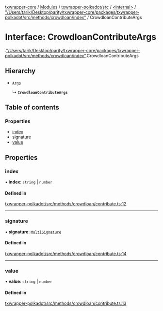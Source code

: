 [txwrapper-core](../README.md) / [Modules](../modules.md) / [txwrapper-polkadot/src](../modules/txwrapper_polkadot_src.md) / [<internal\>](../modules/txwrapper_polkadot_src._internal_.md) / ["/Users/tarik/Desktop/parity/txwrapper-core/packages/txwrapper-polkadot/src/methods/crowdloan/index"](../modules/txwrapper_polkadot_src._internal_.__Users_tarik_Desktop_parity_txwrapper_core_packages_txwrapper_polkadot_src_methods_crowdloan_index_.md) / CrowdloanContributeArgs

# Interface: CrowdloanContributeArgs

[<internal>](../modules/txwrapper_polkadot_src._internal_.md).["/Users/tarik/Desktop/parity/txwrapper-core/packages/txwrapper-polkadot/src/methods/crowdloan/index"](../modules/txwrapper_polkadot_src._internal_.__Users_tarik_Desktop_parity_txwrapper_core_packages_txwrapper_polkadot_src_methods_crowdloan_index_.md).CrowdloanContributeArgs

## Hierarchy

- [`Args`](../modules/txwrapper_core_src.md#args)

  ↳ **`CrowdloanContributeArgs`**

## Table of contents

### Properties

- [index](txwrapper_polkadot_src._internal_.__Users_tarik_Desktop_parity_txwrapper_core_packages_txwrapper_polkadot_src_methods_crowdloan_index_.CrowdloanContributeArgs.md#index)
- [signature](txwrapper_polkadot_src._internal_.__Users_tarik_Desktop_parity_txwrapper_core_packages_txwrapper_polkadot_src_methods_crowdloan_index_.CrowdloanContributeArgs.md#signature)
- [value](txwrapper_polkadot_src._internal_.__Users_tarik_Desktop_parity_txwrapper_core_packages_txwrapper_polkadot_src_methods_crowdloan_index_.CrowdloanContributeArgs.md#value)

## Properties

### index

• **index**: `string` \| `number`

#### Defined in

[txwrapper-polkadot/src/methods/crowdloan/contribute.ts:12](https://github.com/paritytech/txwrapper-core/blob/9387f90/packages/txwrapper-polkadot/src/methods/crowdloan/contribute.ts#L12)

___

### signature

• **signature**: [`MultiSignature`](../modules/txwrapper_polkadot_src._internal_.__Users_tarik_Desktop_parity_txwrapper_core_packages_txwrapper_polkadot_src_methods_crowdloan_index_.md#multisignature)

#### Defined in

[txwrapper-polkadot/src/methods/crowdloan/contribute.ts:14](https://github.com/paritytech/txwrapper-core/blob/9387f90/packages/txwrapper-polkadot/src/methods/crowdloan/contribute.ts#L14)

___

### value

• **value**: `string` \| `number`

#### Defined in

[txwrapper-polkadot/src/methods/crowdloan/contribute.ts:13](https://github.com/paritytech/txwrapper-core/blob/9387f90/packages/txwrapper-polkadot/src/methods/crowdloan/contribute.ts#L13)
